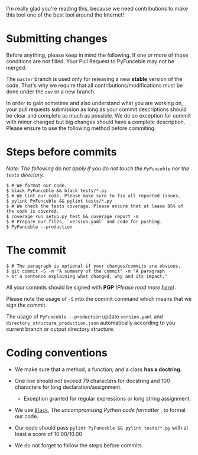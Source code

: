 I'm really glad you're reading this, because we need contributions to make this tool one of the best tool around the Internet!

# Submitting changes

Before anything, please keep in mind the following. If one or more of those conditions are not filled. Your Pull Request to PyFunceble may not be merged.

The `master` branch is used only for releasing a new **stable** version of the code. That's why we require that all contributions/modifications must be done under the `dev` or a new branch.

In order to gain sometime and also understand what you are working on, your pull requests submission as long as your commit descriptions should be clear and complete as much as possible. We do an exception for commit with minor changed but big changes should have a complete description. Please ensure to use the following method before commiting.

# Steps before commits

_Note: The following do not apply if you do not touch the `PyFunceble` nor the `tests` directory._

```shell
$ # We format our code.
$ black PyFunceble && black tests/*.py
$ # We lint our code. Please make sure to fix all reported issues.
$ pylint PyFunceble && pylint tests/*.py
$ # We check the tests coverage. Please ensure that at lease 95% of the code is covered.
$ coverage run setup.py test && coverage report -m
$ # Prepare our files, `version.yaml` and code for pushing.
$ PyFunceble --production
```

# The commit

```shell
$ # The paragraph is optional if your changes/commits are obvious.
$ git commit -S -m "A summary of the commit" -m "A paragraph
> or a sentence explaining what changed, why and its impact."
```

All your commits should be signed with **PGP** _(Please read more [here](https://github.com/blog/2144-gpg-signature-verification))_.

Please note the usage of `-S` into the commit command which means that we sign the commit.

The usage of `PyFunceble --production` update `version.yaml` and `directory_structure_production.json` automatically according to you current branch or output directory structure.

# Coding conventions

  - We make sure that a method, a function, and a class **has a doctring**.

  - One line should not exceed 79 characters for docstring and 100 characters for long declaration/assignment.

    - Exception granted for regular expressions or long string assignment.

  - We use [`Black`](https://github.com/ambv/black), _The uncompromising Python code formatter_ , to format our code.

  - Our code should pass `pylint PyFunceble && pylint tests/*.py` with at least a score of 10.00/10.00

  - We do not forget to follow the steps before commits.
